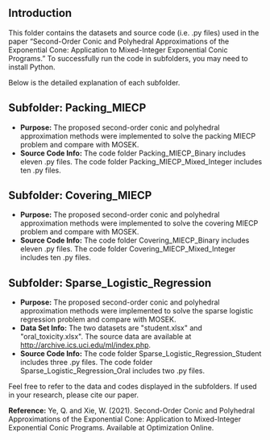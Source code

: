## Introduction
This folder contains the datasets and source code (i.e. .py files) used in the paper “Second-Order Conic and Polyhedral Approximations of the Exponential Cone: Application to Mixed-Integer Exponential Conic Programs.” To successfully run the code in subfolders, you may need to install Python.

Below is the detailed explanation of each subfolder.

## Subfolder: Packing_MIECP
- **Purpose:** The proposed second-order conic and polyhedral approximation methods were implemented to solve the packing MIECP problem and compare with MOSEK. 
- **Source Code Info:** The code folder Packing_MIECP_Binary includes eleven .py files. The code folder Packing_MIECP_Mixed_Integer includes ten .py files.

## Subfolder: Covering_MIECP
- **Purpose:** The proposed second-order conic and polyhedral approximation methods were implemented to solve the covering MIECP problem and compare with MOSEK. 
- **Source Code Info:** The code folder Covering_MIECP_Binary includes eleven .py files. The code folder Covering_MIECP_Mixed_Integer includes ten .py files.

## Subfolder: Sparse_Logistic_Regression
- **Purpose:** The proposed second-order conic and polyhedral approximation methods were implemented to solve the sparse logistic regression problem and compare with MOSEK. 
- **Data Set Info:** The two datasets are "student.xlsx" and "oral_toxicity.xlsx". The source data are available at http://archive.ics.uci.edu/ml/index.php.
- **Source Code Info:** The code folder Sparse_Logistic_Regression_Student includes three .py files. The code folder Sparse_Logistic_Regression_Oral includes two .py files.

Feel free to refer to the data and codes displayed in the subfolders. If used in your research, please cite our paper. 

**Reference:** Ye, Q. and Xie, W. (2021). Second-Order Conic and Polyhedral Approximations of the Exponential Cone: Application to Mixed-Integer Exponential Conic Programs. Available at Optimization Online.